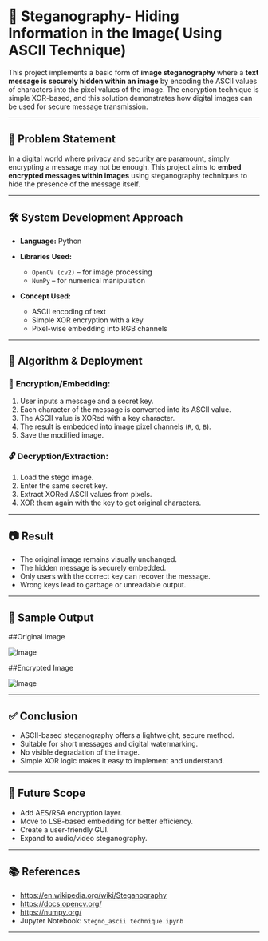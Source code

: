 # 🔐 Steganography- Hiding Information in the Image( Using ASCII Technique)

This project implements a basic form of **image steganography** where a **text message is securely hidden within an image** by encoding the ASCII values of characters into the pixel values of the image. The encryption technique is simple XOR-based, and this solution demonstrates how digital images can be used for secure message transmission.

---

## 📌 Problem Statement

In a digital world where privacy and security are paramount, simply encrypting a message may not be enough. This project aims to **embed encrypted messages within images** using steganography techniques to hide the presence of the message itself.

---

## 🛠️ System Development Approach

- **Language:** Python  
- **Libraries Used:**
  - `OpenCV (cv2)` – for image processing
  - `NumPy` – for numerical manipulation

- **Concept Used:**
  - ASCII encoding of text
  - Simple XOR encryption with a key
  - Pixel-wise embedding into RGB channels

---

## 🧠 Algorithm & Deployment

### 🔐 **Encryption/Embedding:**
1. User inputs a message and a secret key.
2. Each character of the message is converted into its ASCII value.
3. The ASCII value is XORed with a key character.
4. The result is embedded into image pixel channels (`R`, `G`, `B`).
5. Save the modified image.

### 🔓 **Decryption/Extraction:**
1. Load the stego image.
2. Enter the same secret key.
3. Extract XORed ASCII values from pixels.
4. XOR them again with the key to get original characters.

---

## 📷 Result

- The original image remains visually unchanged.
- The hidden message is securely embedded.
- Only users with the correct key can recover the message.
- Wrong keys lead to garbage or unreadable output.

---

## 🧪 Sample Output

##Original Image


![Image](https://github.com/user-attachments/assets/ae15283c-4610-4112-be60-89a5408265c0)


##Encrypted Image


![Image](https://github.com/user-attachments/assets/117d0eff-18c6-4af6-88f3-6e3290ddb13f)


---

## ✅ Conclusion

- ASCII-based steganography offers a lightweight, secure method.
- Suitable for short messages and digital watermarking.
- No visible degradation of the image.
- Simple XOR logic makes it easy to implement and understand.

---

## 🚀 Future Scope

- Add AES/RSA encryption layer.
- Move to LSB-based embedding for better efficiency.
- Create a user-friendly GUI.
- Expand to audio/video steganography.

---

## 📚 References

- https://en.wikipedia.org/wiki/Steganography  
- https://docs.opencv.org/  
- https://numpy.org/  
- Jupyter Notebook: `Stegno_ascii technique.ipynb`  

---


